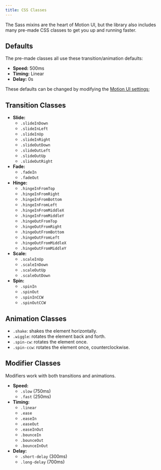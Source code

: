 ```yaml
---
title: CSS Classes
---
```


The Sass mixins are the heart of Motion UI, but the library also includes many pre-made CSS classes to get you up and running faster.

## Defaults

The pre-made classes all use these transition/animation defaults:

- **Speed:** 500ms
- **Timing:** Linear
- **Delay:** 0s

These defaults can be changed by modifying the [Motion UI settings](settings.md);

## Transition Classes

- **Slide:**
  - `.slideInDown`
  - `.slideInLeft`
  - `.slideInUp`
  - `.slideInRight`
  - `.slideOutDown`
  - `.slideOutLeft`
  - `.slideOutUp`
  - `.slideOutRight`
- **Fade:**
  - `.fadeIn`
  - `.fadeOut`
- **Hinge:**
  - `.hingeInFromTop`
  - `.hingeInFromRight`
  - `.hingeInFromBottom`
  - `.hingeInFromLeft`
  - `.hingeInFromMiddleX`
  - `.hingeInFromMiddleY`
  - `.hingeOutFromTop`
  - `.hingeOutFromRight`
  - `.hingeOutFromBottom`
  - `.hingeOutFromLeft`
  - `.hingeOutFromMiddleX`
  - `.hingeOutFromMiddleY`
- **Scale:**
  - `.scaleInUp`
  - `.scaleInDown`
  - `.scaleOutUp`
  - `.scaleOutDown`
- **Spin:**
  - `.spinIn`
  - `.spinOut`
  - `.spinInCCW`
  - `.spinOutCCW`

## Animation Classes

- `.shake`: shakes the element horizontally.
- `.wiggle`: rotates the element back and forth.
- `.spin-cw`: rotates the element once.
- `.spin-ccw`: rotates the element once, counterclockwise.

## Modifier Classes

Modifiers work with both transitions and animations.

- **Speed:**
  - `.slow` (750ms)
  - `.fast` (250ms)
- **Timing:**
  - `.linear`
  - `.ease`
  - `.easeIn`
  - `.easeOut`
  - `.easeInOut`
  - `.bounceIn`
  - `.bounceOut`
  - `.bounceInOut`
- **Delay:**
  - `.short-delay` (300ms)
  - `.long-delay` (700ms)

